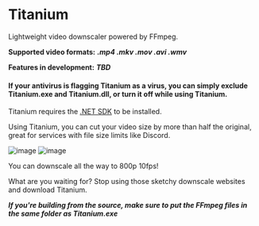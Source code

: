 # Titanium
Lightweight video downscaler powered by FFmpeg.

**Supported video formats:** ***.mp4 .mkv .mov .avi .wmv***

**Features in development:** ***TBD***

#### If your antivirus is flagging Titanium as a virus, you can simply exclude Titanium.exe and Titanium.dll, or turn it off while using Titanium.

Titanium requires the [.NET SDK](https://dotnet.microsoft.com/en-us/download/dotnet/thank-you/sdk-8.0.204-windows-x64-installer) to be installed.

Using Titanium, you can cut your video size by more than half the original, great for services with file size limits like Discord.

![image](https://github.com/HypeCrazed/Titanium/assets/123018649/e1893530-0cf3-430f-aca3-5b79035af731)
![image](https://github.com/HypeCrazed/Titanium/assets/123018649/5bfa2a21-bcf2-4431-8ca0-e8c6a1ea5612)

You can downscale all the way to 800p 10fps!

What are you waiting for? Stop using those sketchy downscale websites and download Titanium.

***If you're building from the source, make sure to put the FFmpeg files in the same folder as Titanium.exe***
